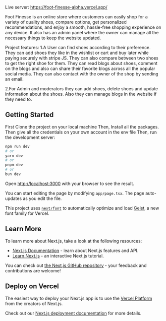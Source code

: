 Live server: https://foot-finesse-alpha.vercel.app/

Foot Finesse is an online store where customers can easily shop for a variety of quality shoes, compare options, get personalized recommendations, and enjoy a smooth, hassle-free shopping experience on any device. It also has an admin panel where the owner can manage all the necessary things to keep the website updated.

Project features: 
1.A User can find shoes according to their preference. They can add shoes they like in the wishlist or cart and buy later while paying securely with stripe JS. They can also compare between two shoes to get the right shoe for them. They can read blogs about shoes, comment on the blogs and also can share their favorite blogs across all the popular social media. They can also contact with the owner of the shop by sending an email.

2.For Admin and moderators they can add shoes, delete shoes and update information about the shoes. Also they can manage blogs in the website if they need to.

## Getting Started
First Clone the project on your local machine
Then, Install all the packages. Then give all the credentials on your own account in the env file
Then, run the development server:
```bash
npm run dev
# or
yarn dev
# or
pnpm dev
# or
bun dev
```

Open [http://localhost:3000](http://localhost:3000) with your browser to see the result.

You can start editing the page by modifying `app/page.tsx`. The page auto-updates as you edit the file.

This project uses [`next/font`](https://nextjs.org/docs/app/building-your-application/optimizing/fonts) to automatically optimize and load [Geist](https://vercel.com/font), a new font family for Vercel.

## Learn More

To learn more about Next.js, take a look at the following resources:

- [Next.js Documentation](https://nextjs.org/docs) - learn about Next.js features and API.
- [Learn Next.js](https://nextjs.org/learn) - an interactive Next.js tutorial.

You can check out [the Next.js GitHub repository](https://github.com/vercel/next.js) - your feedback and contributions are welcome!

## Deploy on Vercel

The easiest way to deploy your Next.js app is to use the [Vercel Platform](https://vercel.com/new?utm_medium=default-template&filter=next.js&utm_source=create-next-app&utm_campaign=create-next-app-readme) from the creators of Next.js.

Check out our [Next.js deployment documentation](https://nextjs.org/docs/app/building-your-application/deploying) for more details.
